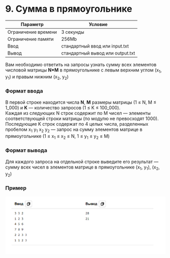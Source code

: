 # 9. Сумма в прямоугольнике

| Параметр            | Условие                          |
|---------------------|----------------------------------|
| Ограничение времени | 3 секунды                        |
| Ограничение памяти  | 256Mb                            |
| Ввод                | стандартный ввод или input.txt   |
| Вывод               | стандартный вывод или output.txt |


Вам необходимо ответить на запросы узнать сумму всех элементов числовой матрицы **N×M** 
в прямоугольнике с левым верхним углом (x<sub>1</sub>, y<sub>1</sub>) и правым нижним (x<sub>2</sub>, y<sub>2</sub>)

### Формат ввода
В первой строке находится числа **N**, **M** размеры матрицы (1 ≤ N, M ≤ 1_000) 
и **K** — количество запросов (1 ≤ K ≤ 100_000).  
Каждая из следующих N строк содержит по M чисел 
— элементы соответствующей строки матрицы (по модулю не превосходят 1000).  
Последующие K строк содержат по 4 целых числа, 
разделенных пробелом x<sub>1</sub> y<sub>1</sub> x<sub>2</sub> y<sub>2</sub> 
— запрос на сумму элементов матрице в прямоугольнике 
(1 ≤ x<sub>1</sub> ≤ x<sub>2</sub> ≤ N, 1 ≤ y<sub>1</sub> ≤ y<sub>2</sub> ≤ M)

### Формат вывода
Для каждого запроса на отдельной строке выведите его результат 
— сумму всех чисел в элементов матрице в прямоугольнике 
(x<sub>1</sub>, y<sub>1</sub>), (x<sub>2</sub>, y<sub>2</sub>)

### Пример
![img.png](img.png)